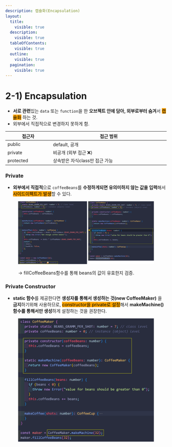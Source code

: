```yaml
---
description: 캡슐화(Encapsulation)
layout:
  title:
    visible: true
  description:
    visible: true
  tableOfContents:
    visible: true
  outline:
    visible: true
  pagination:
    visible: true
---
```


# 2-1) Encapsulation

* **서로 관련**있는 `data` 또는 `function`을 한 **오브젝트 안에 담아, 외부로부터 숨겨**서 <mark style="background-color:orange;">캡슐화</mark> 하는 것.&#x20;
* 외부에서 직접적으로 변경하지 못하게 함.

<table><thead><tr><th width="176">접근자</th><th width="572">접근 범위</th></tr></thead><tbody><tr><td>public</td><td>default, 공개</td></tr><tr><td>private</td><td>비공개 (외부 접근 ❌)</td></tr><tr><td>protected</td><td>상속받은 자식class만 접근 가능</td></tr></tbody></table>

### Private

* **외부에서 직접적**으로 `coffeeBeans`를 **수정하게되면 유의미하지 않는 값을 입력**해서 <mark style="background-color:orange;">사이드이펙트가 발생</mark>할 수 있다.

<figure><img src="../../../.gitbook/assets/2023-12-20 17 32 31.png" alt=""><figcaption><p>→ fillCoffeeBeans함수를 통해 beans의 값이 유효한지 검증.</p></figcaption></figure>

### Private Constructor

* **static 함수**를 제공한다면 **생성자를 통해서 생성하는 것(new CoffeeMaker)** 을 **금지**하기위해 사용하므로, <mark style="background-color:orange;">constructor을 private로 설정</mark>해서 **makeMachine()함수를 통해서만 생성**하게 설정하는 것을 권장한다.

<div align="left">

<figure><img src="../../../.gitbook/assets/2023-12-20 18 16 39.png" alt="" width="563"><figcaption></figcaption></figure>

</div>
